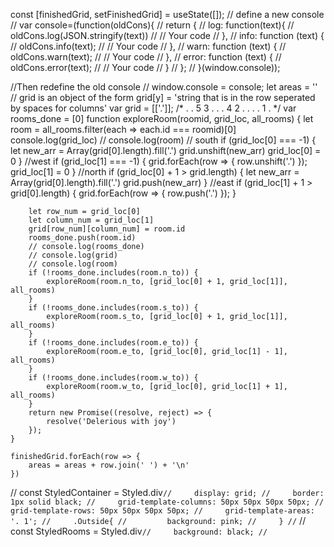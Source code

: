 const [finishedGrid, setFinishedGrid] = useState([]);
// define a new console
// var console=(function(oldCons){
//     return {
//         log: function(text){
//             oldCons.log(JSON.stringify(text))
//             // Your code
//         },
//         info: function (text) {
//             oldCons.info(text);
//             // Your code
//         },
//         warn: function (text) {
//             oldCons.warn(text);
//             // Your code
//         },
//         error: function (text) {
//             oldCons.error(text);
//             // Your code
//         }
//     };
// }(window.console));

//Then redefine the old console
// window.console = console;
let areas = ''
   // grid is  an object of the form grid[y] = 'string that is in the row seperated by spaces for columns'
    var grid = [['.']];
    /*
    . . 5 3 .
    . . 4 2 .
    . . . 1 .
    */
    var rooms_done = [0]
    function exploreRoom(roomid, grid_loc, all_rooms) {
        let room = all_rooms.filter(each => each.id === roomid)[0]
        console.log(grid_loc)
        // console.log(room)
        // south
        if (grid_loc[0] === -1) {
            let new_arr = Array(grid[0].length).fill('.')
            grid.unshift(new_arr)
            grid_loc[0] = 0
        }
        //west
        if (grid_loc[1] === -1) {
            grid.forEach(row => {
                row.unshift('.')
            });
            grid_loc[1] = 0
        }
        //north
        if (grid_loc[0] + 1 > grid.length) {
            let new_arr = Array(grid[0].length).fill('.')
            grid.push(new_arr)
        }
        //east
        if (grid_loc[1] + 1 > grid[0].length) {
            grid.forEach(row => {
                row.push('.')
            });
        }

        let row_num = grid_loc[0]
        let column_num = grid_loc[1]
        grid[row_num][column_num] = room.id
        rooms_done.push(room.id)
        // console.log(rooms_done)
        // console.log(grid)
        // console.log(room)
        if (!rooms_done.includes(room.n_to)) {
            exploreRoom(room.n_to, [grid_loc[0] + 1, grid_loc[1]], all_rooms)
        }
        if (!rooms_done.includes(room.s_to)) {
            exploreRoom(room.s_to, [grid_loc[0] + 1, grid_loc[1]], all_rooms)
        }
        if (!rooms_done.includes(room.e_to)) {
            exploreRoom(room.e_to, [grid_loc[0], grid_loc[1] - 1], all_rooms)
        }
        if (!rooms_done.includes(room.w_to)) {
            exploreRoom(room.w_to, [grid_loc[0], grid_loc[1] + 1], all_rooms)
        }
        return new Promise((resolve, reject) => {
            resolve('Delerious with joy')
        });
    }

    finishedGrid.forEach(row => {
        areas = areas + row.join(' ') + '\n'
    })


// const StyledContainer = Styled.div`
//     display: grid;
//     border: 1px solid black;
//     grid-template-columns: 50px 50px 50px 50px;
//     grid-template-rows: 50px 50px 50px 50px;
//     grid-template-areas: '. 1';
//     .Outside{
//         background: pink;
//     }
// `
// const StyledRooms = Styled.div`
//     background: black;
// `